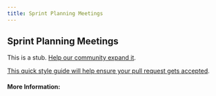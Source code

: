 ```yaml
---
title: Sprint Planning Meetings
---
```


## Sprint Planning Meetings

This is a stub. [Help our community expand it](https://github.com/freecodecamp/guides/tree/master/src/pages/articles/agile/sprint-planning-meetings/index.md).

[This quick style guide will help ensure your pull request gets accepted](https://github.com/freeCodeCamp/guides/blob/master/README.md).

<!-- The article goes here, in GitHub-flavored Markdown. Feel free to add YouTube videos, images, and CodePen/JSBin embeds  -->

#### More Information:
<!-- Please add any articles you think might be helpful to read before writing the article -->


